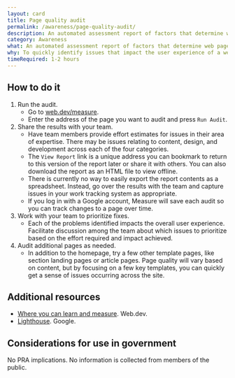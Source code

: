 ```yaml
---
layout: card
title: Page quality audit
permalink: /awareness/page-quality-audit/
description: An automated assessment report of factors that determine web page quality, including performance, accessibility, search engine optimization, and coding best practices.
category: Awareness
what: An automated assessment report of factors that determine web page quality, including performance, accessibility, search engine optimization, and coding best practices.
why: To quickly identify issues that impact the user experience of a website so improvements can be prioritized and addressed before doing more in-depth research. This is useful to run at the beginning of a project to establish some baseline quality metrics and as part of quality assurance testing for new work being developed.
timeRequired: 1-2 hours
---
```


## How to do it

1. Run the audit.
    - Go to [web.dev/measure](https://web.dev/measure/).
    - Enter the address of the page you want to audit and press `Run Audit`.
2. Share the results with your team.
    - Have team members provide effort estimates for issues in their area of expertise. There may be issues relating to content, design, and development across each of the four categories.
    - The `View Report` link is a unique address you can bookmark to return to this version of the report later or share it with others. You can also download the report as an HTML file to view offline.
    - There is currently no way to easily export the report contents as a spreadsheet. Instead, go over the results with the team and capture issues in your work tracking system as appropriate.
    - If you log in with a Google account, Measure will save each audit so you can track changes to a page over time.
3. Work with your team to prioritize fixes.
    - Each of the problems identified impacts the overall user experience. Facilitate discussion among the team about which issues to prioritize based on the effort required and impact achieved.
4. Audit additional pages as needed.
    - In addition to the homepage, try a few other template pages, like section landing pages or article pages. Page quality will vary based on content, but by focusing on a few key templates, you can quickly get a sense of issues occurring across the site.

<section class="method--section method--section--additional-resources" markdown="1">

## Additional resources  

- [Where you can learn and measure](https://web.dev/about/). Web.dev.
- [Lighthouse](https://developers.google.com/web/tools/lighthouse). Google.
</section>

<section class="method--section method--section--government-considerations" markdown="1" >

## Considerations for use in government  

No PRA implications. No information is collected from members of the public.
</section>